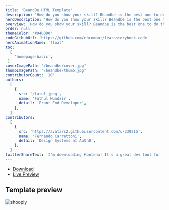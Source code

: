 ```yaml
---
title: 'BeandBe HTML Template'
description: 'How do you show your skill? Beandbe is the best one to do that. You can show a service list on this and write all of them in details.'
heroDescription: 'How do you show your skill? Beandbe is the best one to do that. You xan show a service list on this and write all of them in details.'
overview: 'How do you show your skill? Beandbe is the best one to do that. You xan show a service list on this and write all of them in details. Responsive with various screen, you can pick this template with easy customize too. Show your portfolio inside the portfolio section.'
order: null
themeColor: '#94D0D0'
codeGithubUrl: 'https://github.com/chromaui/learnstorybook-code'
heroAnimationName: 'float'
toc:
  [
    'homepage-basic',
 ]
coverImagePath: '/beandbe/cover.jpg'
thumbImagePath: '/beandbe/thumb.jpg'
contributorCount: '10'
authors:
  [
    {
      src: '/fatul.jpeg',
      name: 'Fathul Mundzir',
      detail: 'Front End Developer',
    },
  ]
contributors:
  [  
    {
      src: 'https://avatars2.githubusercontent.com/u/239215',
      name: 'Fernando Carrettoni',
      detail: 'Design Systems at Auth0',
    },
  ]
twitterShareText: 'I’m downloading Kontena! It’s a great dev tool for front end template and components.'
---
```


<div class="btn-download">
  <ul class="listing-download">
    <li><a class="link-download paddle_button" data-theme="none" href="#!" data-product="614955">Download</a></li>
    <li><a class="link-demo" target="_blank" href="https://kontena.website/html/theme/beandbe">Live Preview</a></li>
  </ul>
</div>

<h2>Template preview</h2>

![shooply](/beandbe/beandbe.png)
